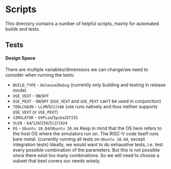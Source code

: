 # Scripts

This directory contains a number of helpful scripts, mainly for automated builds and tests.

## Tests

#### Design Space
There are multiple variables/dimensions we can change/we need to consider when running the tests:
- `BUILD_TYPE` - `Release`/`Debug` (currently only building and testing in release mode)
- `USE_VEXT` - `ÒN`/`OFF`
- `USE_PEXT` - `ÒN`/`OFF` (`USE_VEXT` and `USE_PEXT` can't be used in conjunction)
- `TOOLCHAIN` - `LLVM`/`GCC`/`x86` (`x86` runs natively and thus neither supports `USE_VEXT` or `USE_PEXT`)
- `SIMULATOR` - `OVPsim`/`Spike`/`ETISS`
- `VLEN` - `64`/`128`/`256`/`512`/`1024`
- `OS` - `Ubuntu 18.04`/`Ubuntu 20.04` Keep in mind that the OS here refers to the host OS where the simulators run on. The RISC-V code itself runs bare metal. (currently running all tests on `Ubuntu 18.04`, except integration tests)
Ideally, we would want to do exhaustive tests, i.e. test every possible combination of the parameters. But this is not possible since there exist too many combinations. So we will need to choose a subset that best covers our needs wisely.
